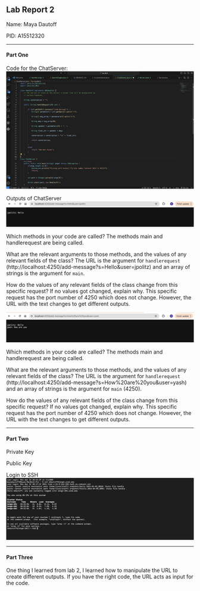 ## Lab Report 2

Name: Maya Dautoff

PID: A15512320

*** 

#### Part One 

Code for the ChatServer:
![Image](images/ChatServerCode.png)

Outputs of ChatServer
![Image](images/ChatServerInput1.png) 

Which methods in your code are called?
The methods main and handlerequest are being called.

What are the relevant arguments to those methods, and the values of any relevant fields of the class?
The URL is the argument for `handlerequest` (http://localhost:4250/add-message?s=Hello&user=jpolitz) and an array of strings is the argument for `main`. 

How do the values of any relevant fields of the class change from this specific request? If no values got changed, explain why.
This specific request has the port number of 4250 which does not change. However, the URL with the text changes to get different outputs. 


![Image](images/ChatServerInput2.png)

Which methods in your code are called?
The methods main and handlerequest are being called.

What are the relevant arguments to those methods, and the values of any relevant fields of the class?
The URL is the argument for `handlerequest` (http://localhost:4250/add-message?s=How%20are%20you&user=yash) and an array of strings is the argument for `main` (4250). 

How do the values of any relevant fields of the class change from this specific request? If no values got changed, explain why.
This specific request has the port number of 4250 which does not change. However, the URL with the text changes to get different outputs. 


***
#### Part Two

Private Key

Public Key

Login to SSH
![Image](images/login.png)

***
#### Part Three

One thing I learned from lab 2, I learned how to manipulate the URL to create different outputs. If you have the right code, the URL acts as input for the code. 













